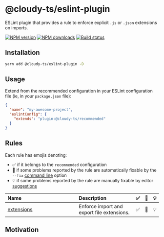 # @cloudy-ts/eslint-plugin

ESLint plugin that provides a rule to enforce explicit `.js` or `.json` extensions on imports.

[![NPM version](https://img.shields.io/npm/v/@cloudy-ts/eslint-plugin/latest.svg)](https://www.npmjs.com/package/@cloudy-ts/eslint-plugin)
[![NPM downloads](https://img.shields.io/npm/dm/@cloudy-ts/eslint-plugin.svg)](https://www.npmjs.com/package/@cloudy-ts/eslint-plugin)
[![Build status](https://img.shields.io/github/workflow/status/skyrpex/cloudy-ts-eslint-plugin/release)](https://www.npmjs.com/package/@cloudy-ts/eslint-plugin)

## Installation

```sh
yarn add @cloudy-ts/eslint-plugin -D
```

## Usage

Extend from the recommended configuration in your ESLint configuration file (ie, in your `package.json` file):

```json
{
  "name": "my-awesome-project",
  "eslintConfig": {
    "extends": "plugin:@cloudy-ts/recommended"
  }
}
```

## Rules

Each rule has emojis denoting:

- ✅ if it belongs to the `recommended` configuration
- 🔧 if some problems reported by the rule are automatically fixable by the `--fix` [command line](https://eslint.org/docs/user-guide/command-line-interface#fixing-problems) option
- 💡 if some problems reported by the rule are manually fixable by editor [suggestions](https://eslint.org/docs/developer-guide/working-with-rules#providing-suggestions)

| Name&nbsp;&nbsp;&nbsp;&nbsp;&nbsp;&nbsp;&nbsp;&nbsp;&nbsp;&nbsp;&nbsp;&nbsp;&nbsp;&nbsp;&nbsp;&nbsp;&nbsp;&nbsp;&nbsp;&nbsp;&nbsp;&nbsp;&nbsp;&nbsp;&nbsp;&nbsp;&nbsp;&nbsp;&nbsp;&nbsp;&nbsp;&nbsp;&nbsp;&nbsp;&nbsp;&nbsp;&nbsp;&nbsp;&nbsp;&nbsp; | Description                                | ✅  | 🔧  | 💡  |
| :--------------------------------------------------------------------------------------------------------------------------------------------------------------------------------------------------------------------------------------------------- | :----------------------------------------- | :-- | :-- | :-- |
| [extensions](docs/rules/extensions.md)                                                                                                                                                                                                               | Enforce import and export file extensions. | ✅  | 🔧  | 💡  |

## Motivation

